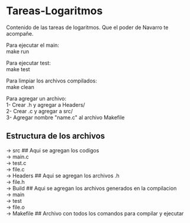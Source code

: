 # Tareas-Logaritmos  
Contenido de las tareas de logaritmos. Que el poder de Navarro te acompañe.

Para ejecutar el main:  
	make run
    
Para ejecutar test:  
    make test

Para limpiar los archivos compilados:  
    make clean

Para agregar un archivo:  
    1- Crear .h y agregar a Headers/  
    2- Crear .c y agregar a src/  
    3- Agregar nombre "name.c" al archivo Makefile   


## Estructura de los archivos  

-> src          ## Aqui se agregan los codigos  
    -> main.c   
    -> test.c  
    -> file.c  
-> Headers      ## Aqui se agregan los archivos .h  
    -> file.h  
-> Build        ## Aqui se agregan los archivos generados en la compilacion  
    -> main  
    -> test  
    -> file.o  
-> Makefile     ## Archivo con todos los comandos para compilar y ejecutar  


